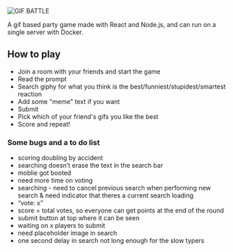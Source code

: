 ![GIF BATTLE](./frontend/src/headerImg.png)

A gif based party game made with React and Node.js, and can run on a single server with Docker.

## How to play

- Join a room with your friends and start the game
- Read the prompt
- Search giphy for what you think is the best/funniest/stupidest/smartest reaction
- Add some "meme" text if you want
- Submit
- Pick which of your friend's gifs you like the best
- Score and repeat!

### Some bugs and a to do list

- scoring doubling by accident
- searching doesn’t erase the text in the search bar
- moblie got booted
- need more time on voting
- searching - need to cancel previous search when performing new search & need indicator that theres a current search loading
- “vote: x”
- score = total votes, so everyone can get points at the end of the round
- submit button at top where it can be seen
- waiting on x players to submit
- need placeholder image in search
- one second delay in search not long enough for the slow typers

